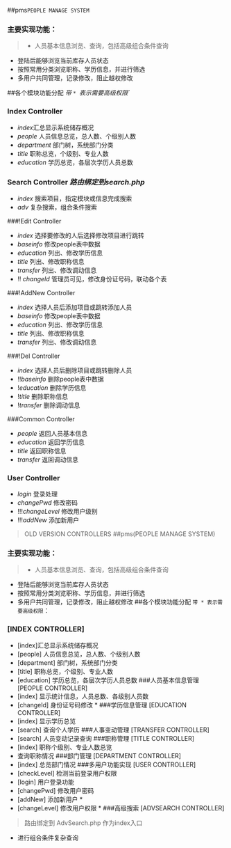 ##pms`PEOPLE MANAGE SYSTEM`
### **主要实现功能**：
> - 人员基本信息浏览、查询，包括高级组合条件查询
-    登陆后能够浏览当前库存人员状态
-   按照常用分类浏览职称、学历信息，并进行筛选
-   多用户共同管理，记录修改，阻止越权修改

##各个模块功能分配 *带 `* `表示需要高级权限`*

### Index Controller
- *index*汇总显示系统储存概况
- *people* 人员信息总览，总人数、个级别人数
- *department* 部门树，系统部门分类
- *title* 职称总览，个级别、专业人数
- *education* 学历总览，各层次学历人员总数

### Search Controller *路由绑定到search.php*
- *index* 搜索项目，指定模块或信息完成搜索
- *adv* 复杂搜索，组合条件搜索

###!Edit Controller
- *index* 选择要修改的人后选择修改项目进行跳转
- *baseinfo* 修改people表中数据
- *education* 列出、修改学历信息
- *title* 列出、修改职称信息
- *transfer* 列出、修改调动信息
- !! *changeId* 管理员可见，修改身份证号码，联动各个表

###!AddNew Controller
- *index* 选择人员后添加项目或跳转添加人员
- *baseinfo* 修改people表中数据
- *education* 列出、修改学历信息
- *title* 列出、修改职称信息
- *transfer* 列出、修改调动信息

###!Del Controller
- *index* 选择人员后删除项目或跳转删除人员
- !!*baseinfo* 删除people表中数据
- !*education* 删除学历信息
- !*title* 删除职称信息
- !*transfer* 删除调动信息

###Common Controller
- *people* 返回人员基本信息
- *education* 返回学历信息
- *title* 返回职称信息
- *transfer* 返回调动信息

### User Controller
- *login* 登录处理
- *changePwd* 修改密码
- !!!*changeLevel* 修改用户级别
- !!!*addNew* 添加新用户


> OLD VERSION CONTROLLERS
##pms(PEOPLE MANAGE SYSTEM)
### **主要实现功能**：
> - 人员基本信息浏览、查询，包括高级组合条件查询
- 登陆后能够浏览当前库存人员状态
- 按照常用分类浏览职称、学历信息，并进行筛选
- 多用户共同管理，记录修改，阻止越权修改
##各个模块功能分配 `带 * 表示需要高级权限`：
### [INDEX CONTROLLER]
- [index]汇总显示系统储存概况
 - [people] 人员信息总览，总人数、个级别人数
 - [department] 部门树，系统部门分类
 - [title] 职称总览，个级别、专业人数
 - [education] 学历总览，各层次学历人员总数
###人员基本信息管理 [PEOPLE CONTROLLER]
- [index] 显示统计信息，人员总数、各级别人员数
-   [changeId] 身份证号码修改 *
###学历信息管理 [EDUCATION CONTROLLER]
-   [index] 显示学历总览
-   [search] 查询个人学历
###人事变动管理 [TRANSFER CONTROLLER]
-   [search] 人员变动记录查询
###职称管理 [TITLE CONTROLLER]
- [index] 职称个级别、专业人数总览
-   查询职称情况
###部门管理 [DEPARTMENT CONTROLLER]
-   [index] 总览部门情况
###多用户功能实现 [USER CONTROLLER]
-   [checkLevel] 检测当前登录用户权限
-   [login] 用户登录功能
-   [changePwd] 修改用户密码
-   [addNew] 添加新用户 *
-   [changeLevel] 修改用户权限 *
###高级搜索 [ADVSEARCH CONTROLLER]
>   路由绑定到 AdvSearch.php 作为index入口
- 进行组合条件复杂查询

